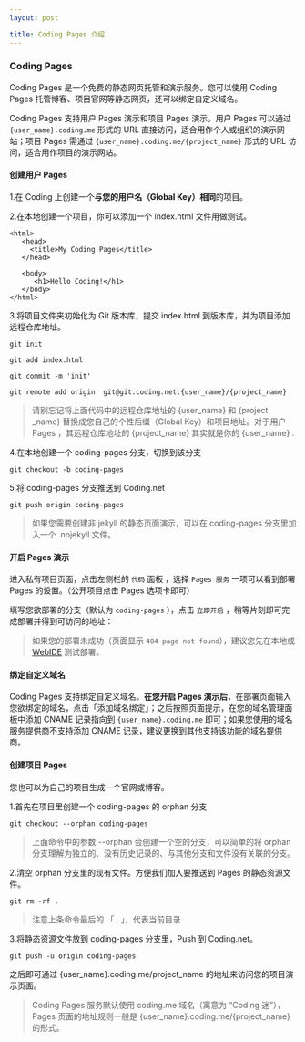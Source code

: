 ```yaml
---
layout: post

title: Coding Pages 介绍
---
```


### Coding Pages 

Coding Pages 是一个免费的静态网页托管和演示服务。您可以使用 Coding Pages 托管博客、项目官网等静态网页，还可以绑定自定义域名。

Coding Pages 支持用户 Pages 演示和项目 Pages 演示。用户 Pages 可以通过 `{user_name}.coding.me` 形式的 URL 直接访问，适合用作个人或组织的演示网站；项目 Pages 需通过 `{user_name}.coding.me/{project_name}` 形式的 URL 访问，适合用作项目的演示网站。

#### 创建用户 Pages

1.在 Coding 上创建一个**与您的用户名（Global Key）相同**的项目。

2.在本地创建一个项目，你可以添加一个 index.html 文件用做测试。

```
<html>
   <head>
     <title>My Coding Pages</title>
   </head>

   <body>
      <h1>Hello Coding!</h1>
   </body>
</html>
```

3.将项目文件夹初始化为 Git 版本库，提交 index.html 到版本库，并为项目添加远程仓库地址。

```
git init

git add index.html

git commit -m 'init'

git remote add origin  git@git.coding.net:{user_name}/{project_name}
```

> 请别忘记将上面代码中的远程仓库地址的 {user_name} 和 {project _name} 替换成您自己的个性后缀（Global Key）和项目地址。对于用户 Pages ，其远程仓库地址的 {project_name} 其实就是你的 {user_name} .

4.在本地创建一个 coding-pages 分支，切换到该分支

```
git checkout -b coding-pages
```

5.将 coding-pages 分支推送到 Coding.net

```
git push origin coding-pages
```

> 如果您需要创建非 jekyll 的静态页面演示，可以在 coding-pages 分支里加入一个 .nojekyll 文件。

#### 开启 Pages 演示

进入私有项目页面，点击左侧栏的 `代码` 面板 ，选择 `Pages 服务` 一项可以看到部署 Pages 的设置。（公开项目点击 Pages 选项卡即可）

填写您欲部署的分支（默认为 `coding-pages` ），点击 `立即开启` ，稍等片刻即可完成部署并得到可访问的地址：

> 如果您的部署未成功（页面显示 `404 page not found`），建议您先在本地或 [WebIDE](https://ide.coding.net) 测试部署。

#### 绑定自定义域名

Coding Pages 支持绑定自定义域名。**在您开启 Pages 演示后**，在部署页面输入您欲绑定的域名，点击「添加域名绑定」；之后按照页面提示，在您的域名管理面板中添加 CNAME 记录指向到 `{user_name}.coding.me` 即可；如果您使用的域名服务提供商不支持添加 CNAME 记录，建议更换到其他支持该功能的域名提供商。


#### 创建项目 Pages

您也可以为自己的项目生成一个官网或博客。

1.首先在项目里创建一个  coding-pages 的 orphan 分支
```
git checkout --orphan coding-pages
```
>上面命令中的参数 --orphan 会创建一个空的分支，可以简单的将 orphan 分支理解为独立的、没有历史记录的、与其他分支和文件没有关联的分支。

2.清空 orphan 分支里的现有文件。方便我们加入要推送到 Pages 的静态资源文件。
```
git rm -rf .
```
> 注意上条命令最后的 「 . 」，代表当前目录

3.将静态资源文件放到 coding-pages 分支里，Push 到 Coding.net。
```
git push -u origin coding-pages
```
之后即可通过 {user_name}.coding.me/project_name 的地址来访问您的项目演示页面。

> Coding Pages 服务默认使用 coding.me 域名（寓意为 “Coding 迷”），Pages 页面的地址规则一般是 {user_name}.coding.me/{project_name} 的形式。